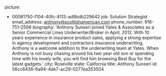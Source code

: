 picture:
  - 00081750-f104-40fc-8113-ad9bdb229642
job: Solution Strategist
email_address: anthony@scottishamerican.com
phone_number: 916-751-2599
biography: 'Anthony Sunseri joined Yates & Associates as a Senior Commercial Lines Underwriter/Broker in April, 2012. With 10 years experience in insurance product sales, applying a strong expertise in agency development and contractors insurance underwriting, Anthony is a welcome addition to the underwriting team at Yates. When Anthony is not busy chasing around his two year old son or spending time with his lovely wife, you will find him browsing Best Buy for the latest gadgets.'
city: Roseville
state: California
title: Anthony Sunseri
id: 56cc6436-6a94-4de7-ac29-0277ea353504
